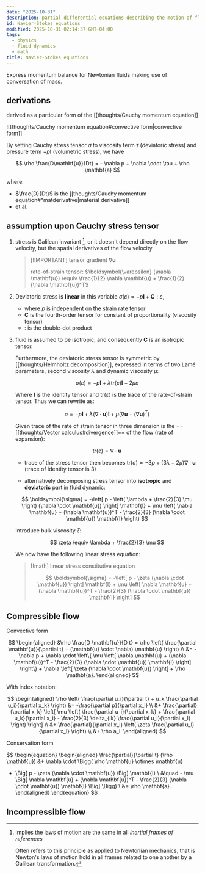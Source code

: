 ```yaml
---
date: "2025-10-31"
description: partial differential equations describing the motion of fluid substances. One of seven $1M problems in mathematics
id: Navier-Stokes equations
modified: 2025-10-31 02:14:37 GMT-04:00
tags:
  - physics
  - fluid dynamics
  - math
title: Navier-Stokes equations
---
```


Express momentum balance for Newtonian fluids making use of conversation of mass.

## derivations

derived as a particular form of the [[thoughts/Cauchy momentum equation]]

![[thoughts/Cauchy momentum equation#convective form|convective form]]

By setting Cauchy stress tensor $\sigma$ to viscosity term $\tau$ (deviatoric stress) and pressure term $-p \mathbf{I}$ (volumetric stress), we have

$$
\rho \frac{D\mathbf{u}}{Dt} = - \nabla p + \nabla \cdot \tau + \rho \mathbf{a}
$$

where:

- $\frac{D}{Dt}$ is the [[thoughts/Cauchy momentum equation#^matderivative|material derivative]]
- et al.

## assumption upon Cauchy stress tensor

1. stress is Galilean invariant [^galilean-invariant], or it doesn't depend directly on the flow velocity, but the spatial derivatives of the flow velocity

   > [!IMPORTANT] tensor gradient $\nabla \mathbf{u}$
   >
   > rate-of-strain tensor: $\boldsymbol{\varepsilon} (\nabla \mathbf{u}) \equiv \frac{1}{2} \nabla \mathbf{u} + \frac{1}{2} (\nabla \mathbf{u})^T$

[^galilean-invariant]:
    Implies the laws of motion are the same in all _inertial frames of references_

    Often refers to this principle as applied to Newtonian mechanics, that is Newton's laws of motion hold in all frames related to one another by a Galilean transformation.

2. Deviatoric stress is **linear** in this variable $\sigma (\varepsilon) = -p \mathbf{I} + \mathbf{C} : \varepsilon$,
   - where $p$ is independent on the strain rate tensor
   - $\mathbf{C}$ is the fourth-order tensor for constant of proportionality (viscosity tensor)
   - $:$ is the double-dot product

3. fluid is assumed to be isotropic, and consequently $\mathbf{C}$ is an isotropic tensor.

   Furthermore, the deviatoric stress tensor is symmetric by [[thoughts/Helmholtz decomposition]], expressed in terms of two Lamé parameters, second viscosity $\lambda$ and dynamic viscosity $\mu$:

   $$
   \sigma (\varepsilon) = -p \mathbf{I} + \lambda \text{tr}(\varepsilon)\mathbf{I} + 2 \mu \varepsilon
   $$

   Where $\mathbf{I}$ is the identity tensor and $\text{tr}(\varepsilon)$ is the trace of the rate-of-strain tensor. Thus we can rewrite as:

   $$
   \sigma = -p \mathbf{I} + \lambda (\nabla \cdot \mathbf{u}) \mathbf{I} + \mu (\nabla \mathbf{u}  + (\nabla \mathbf{u})^T)
   $$

   Given trace of the rate of strain tensor in three dimension is the ==[[thoughts/Vector calculus#divergence]]== of the flow (rate of expansion):

   $$
   \text{tr}(\varepsilon) = \nabla \cdot \mathbf{u}
   $$
   - trace of the stress tensor then becomes $\text{tr}(\sigma) = -3p + (3 \lambda + 2 \mu) \nabla \cdot \mathbf{u}$ (trace of identity tensor is 3)

   - alternatively decomposing stress tensor into **isotropic** and **deviatoric** part in fluid dynamic:

   $$
   \boldsymbol{\sigma} = -\left[ p - \left( \lambda + \frac{2}{3} \mu \right) (\nabla \cdot \mathbf{u}) \right] \mathbf{I} + \mu \left( \nabla \mathbf{u} + (\nabla \mathbf{u})^T - \frac{2}{3} (\nabla \cdot \mathbf{u}) \mathbf{I} \right)
   $$

   Introduce bulk viscosity $\zeta$:

   $$
   \zeta \equiv \lambda  + \frac{2}{3} \mu
   $$

   We now have the following linear stress equation:

   > [!math] linear stress constitutive equation
   >
   > $$
   > \boldsymbol{\sigma} = -\left[ p - \zeta (\nabla \cdot \mathbf{u}) \right] \mathbf{I} + \mu \left[ \nabla \mathbf{u} + (\nabla \mathbf{u})^T - \frac{2}{3} (\nabla \cdot \mathbf{u}) \mathbf{I} \right]
   > $$

## Compressible flow

Convective form

$$
\begin{aligned}
&\rho \frac{D \mathbf{u}}{D t} = \rho \left( \frac{\partial \mathbf{u}}{\partial t} + (\mathbf{u} \cdot \nabla) \mathbf{u} \right) \\
&= -\nabla p + \nabla \cdot \left\{ \mu \left[ \nabla \mathbf{u} + (\nabla \mathbf{u})^T - \frac{2}{3} (\nabla \cdot \mathbf{u}) \mathbf{I} \right] \right\} + \nabla \left[ \zeta (\nabla \cdot \mathbf{u}) \right] + \rho \mathbf{a}.
\end{aligned}
$$

With index notation:

$$
\begin{aligned}
\rho \left( \frac{\partial u_i}{\partial t} + u_k \frac{\partial u_i}{\partial x_k} \right) &= -\frac{\partial p}{\partial x_i} \\
&+ \frac{\partial}{\partial x_k} \left[ \mu \left( \frac{\partial u_i}{\partial x_k} + \frac{\partial u_k}{\partial x_i} - \frac{2}{3} \delta_{ik} \frac{\partial u_l}{\partial x_l} \right) \right] \\
&+ \frac{\partial}{\partial x_i} \left( \zeta \frac{\partial u_l}{\partial x_l} \right) \\
&+ \rho a_i.
\end{aligned}
$$

Conservation form

$$
\begin{equation}
\begin{aligned}
\frac{\partial}{\partial t} (\rho \mathbf{u})
&+ \nabla \cdot \Bigg( \rho \mathbf{u} \otimes \mathbf{u}
+ \Big[ p - \zeta (\nabla \cdot \mathbf{u}) \Big] \mathbf{I} \\
&\quad - \mu \Big[ \nabla \mathbf{u} + (\nabla \mathbf{u})^T - \frac{2}{3} (\nabla \cdot \mathbf{u}) \mathbf{I} \Big] \Bigg) \\
&= \rho \mathbf{a}.
\end{aligned}
\end{equation}
$$

## Incompressible flow
